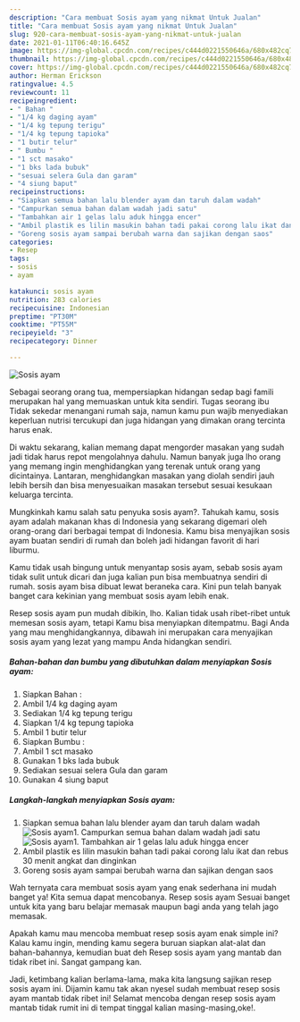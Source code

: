 ```yaml
---
description: "Cara membuat Sosis ayam yang nikmat Untuk Jualan"
title: "Cara membuat Sosis ayam yang nikmat Untuk Jualan"
slug: 920-cara-membuat-sosis-ayam-yang-nikmat-untuk-jualan
date: 2021-01-11T06:40:16.645Z
image: https://img-global.cpcdn.com/recipes/c444d0221550646a/680x482cq70/sosis-ayam-foto-resep-utama.jpg
thumbnail: https://img-global.cpcdn.com/recipes/c444d0221550646a/680x482cq70/sosis-ayam-foto-resep-utama.jpg
cover: https://img-global.cpcdn.com/recipes/c444d0221550646a/680x482cq70/sosis-ayam-foto-resep-utama.jpg
author: Herman Erickson
ratingvalue: 4.5
reviewcount: 11
recipeingredient:
- " Bahan "
- "1/4 kg daging ayam"
- "1/4 kg tepung terigu"
- "1/4 kg tepung tapioka"
- "1 butir telur"
- " Bumbu "
- "1 sct masako"
- "1 bks lada bubuk"
- "sesuai selera Gula dan garam"
- "4 siung baput"
recipeinstructions:
- "Siapkan semua bahan lalu blender ayam dan taruh dalam wadah"
- "Campurkan semua bahan dalam wadah jadi satu"
- "Tambahkan air 1 gelas lalu aduk hingga encer"
- "Ambil plastik es lilin masukin bahan tadi pakai corong lalu ikat dan rebus 30 menit angkat dan dinginkan"
- "Goreng sosis ayam sampai berubah warna dan sajikan dengan saos"
categories:
- Resep
tags:
- sosis
- ayam

katakunci: sosis ayam 
nutrition: 283 calories
recipecuisine: Indonesian
preptime: "PT30M"
cooktime: "PT55M"
recipeyield: "3"
recipecategory: Dinner

---
```



![Sosis ayam](https://img-global.cpcdn.com/recipes/c444d0221550646a/680x482cq70/sosis-ayam-foto-resep-utama.jpg)

Sebagai seorang orang tua, mempersiapkan hidangan sedap bagi famili merupakan hal yang memuaskan untuk kita sendiri. Tugas seorang ibu Tidak sekedar menangani rumah saja, namun kamu pun wajib menyediakan keperluan nutrisi tercukupi dan juga hidangan yang dimakan orang tercinta harus enak.

Di waktu  sekarang, kalian memang dapat mengorder masakan yang sudah jadi tidak harus repot mengolahnya dahulu. Namun banyak juga lho orang yang memang ingin menghidangkan yang terenak untuk orang yang dicintainya. Lantaran, menghidangkan masakan yang diolah sendiri jauh lebih bersih dan bisa menyesuaikan masakan tersebut sesuai kesukaan keluarga tercinta. 



Mungkinkah kamu salah satu penyuka sosis ayam?. Tahukah kamu, sosis ayam adalah makanan khas di Indonesia yang sekarang digemari oleh orang-orang dari berbagai tempat di Indonesia. Kamu bisa menyajikan sosis ayam buatan sendiri di rumah dan boleh jadi hidangan favorit di hari liburmu.

Kamu tidak usah bingung untuk menyantap sosis ayam, sebab sosis ayam tidak sulit untuk dicari dan juga kalian pun bisa membuatnya sendiri di rumah. sosis ayam bisa dibuat lewat beraneka cara. Kini pun telah banyak banget cara kekinian yang membuat sosis ayam lebih enak.

Resep sosis ayam pun mudah dibikin, lho. Kalian tidak usah ribet-ribet untuk memesan sosis ayam, tetapi Kamu bisa menyiapkan ditempatmu. Bagi Anda yang mau menghidangkannya, dibawah ini merupakan cara menyajikan sosis ayam yang lezat yang mampu Anda hidangkan sendiri.

<!--inarticleads1-->

##### Bahan-bahan dan bumbu yang dibutuhkan dalam menyiapkan Sosis ayam:

1. Siapkan  Bahan :
1. Ambil 1/4 kg daging ayam
1. Sediakan 1/4 kg tepung terigu
1. Siapkan 1/4 kg tepung tapioka
1. Ambil 1 butir telur
1. Siapkan  Bumbu :
1. Ambil 1 sct masako
1. Gunakan 1 bks lada bubuk
1. Sediakan sesuai selera Gula dan garam
1. Gunakan 4 siung baput




<!--inarticleads2-->

##### Langkah-langkah menyiapkan Sosis ayam:

1. Siapkan semua bahan lalu blender ayam dan taruh dalam wadah
<img src="https://img-global.cpcdn.com/steps/f21d672b5e97dd69/160x128cq70/sosis-ayam-langkah-memasak-1-foto.jpg" alt="Sosis ayam">1. Campurkan semua bahan dalam wadah jadi satu
<img src="https://img-global.cpcdn.com/steps/cfc4cb923d4fff74/160x128cq70/sosis-ayam-langkah-memasak-2-foto.jpg" alt="Sosis ayam">1. Tambahkan air 1 gelas lalu aduk hingga encer
1. Ambil plastik es lilin masukin bahan tadi pakai corong lalu ikat dan rebus 30 menit angkat dan dinginkan
1. Goreng sosis ayam sampai berubah warna dan sajikan dengan saos




Wah ternyata cara membuat sosis ayam yang enak sederhana ini mudah banget ya! Kita semua dapat mencobanya. Resep sosis ayam Sesuai banget untuk kita yang baru belajar memasak maupun bagi anda yang telah jago memasak.

Apakah kamu mau mencoba membuat resep sosis ayam enak simple ini? Kalau kamu ingin, mending kamu segera buruan siapkan alat-alat dan bahan-bahannya, kemudian buat deh Resep sosis ayam yang mantab dan tidak ribet ini. Sangat gampang kan. 

Jadi, ketimbang kalian berlama-lama, maka kita langsung sajikan resep sosis ayam ini. Dijamin kamu tak akan nyesel sudah membuat resep sosis ayam mantab tidak ribet ini! Selamat mencoba dengan resep sosis ayam mantab tidak rumit ini di tempat tinggal kalian masing-masing,oke!.

